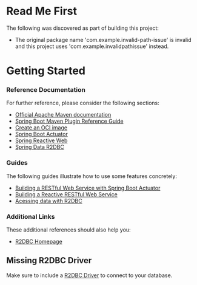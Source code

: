 # Read Me First
The following was discovered as part of building this project:

* The original package name 'com.example.invalid-path-issue' is invalid and this project uses 'com.example.invalidpathissue' instead.

# Getting Started

### Reference Documentation
For further reference, please consider the following sections:

* [Official Apache Maven documentation](https://maven.apache.org/guides/index.html)
* [Spring Boot Maven Plugin Reference Guide](https://docs.spring.io/spring-boot/docs/3.0.0-M4/maven-plugin/reference/html/)
* [Create an OCI image](https://docs.spring.io/spring-boot/docs/3.0.0-M4/maven-plugin/reference/html/#build-image)
* [Spring Boot Actuator](https://docs.spring.io/spring-boot/docs/3.0.0-M4/reference/htmlsingle/#actuator)
* [Spring Reactive Web](https://docs.spring.io/spring-boot/docs/3.0.0-M4/reference/htmlsingle/#web.reactive)
* [Spring Data R2DBC](https://docs.spring.io/spring-boot/docs/3.0.0-M4/reference/htmlsingle/#data.sql.r2dbc)

### Guides
The following guides illustrate how to use some features concretely:

* [Building a RESTful Web Service with Spring Boot Actuator](https://spring.io/guides/gs/actuator-service/)
* [Building a Reactive RESTful Web Service](https://spring.io/guides/gs/reactive-rest-service/)
* [Acessing data with R2DBC](https://spring.io/guides/gs/accessing-data-r2dbc/)

### Additional Links
These additional references should also help you:

* [R2DBC Homepage](https://r2dbc.io)

## Missing R2DBC Driver

Make sure to include a [R2DBC Driver](https://r2dbc.io/drivers/) to connect to your database.
